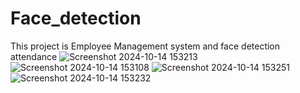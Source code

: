 # Face_detection
This project is Employee Management system and face detection attendance 
![Screenshot 2024-10-14 153213](https://github.com/user-attachments/assets/312666f8-777e-4f1a-a2b1-2b9b6e4e1a5b)
![Screenshot 2024-10-14 153108](https://github.com/user-attachments/assets/31d1432b-23ec-4e51-8184-92731f9aa6f9)
![Screenshot 2024-10-14 153251](https://github.com/user-attachments/assets/22c08312-38fc-4611-b724-f01049b681ae)
![Screenshot 2024-10-14 153232](https://github.com/user-attachments/assets/d4101087-ff39-46c4-bf40-38f383982d0b)
